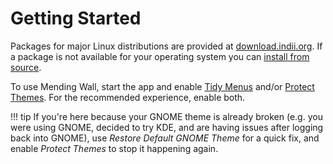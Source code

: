 # Getting Started

Packages for major Linux distributions are provided at [download.indii.org](https://download.indii.org). If a package is not available for your operating system you can [install from source](https://github.com/lawmurray/mendingwall).

To use Mending Wall, start the app and enable [Tidy Menus](tidy-menus.md) and/or [Protect Themes](protect-themes.md). For the recommended experience, enable both.

!!! tip
    If you're here because your GNOME theme is already broken (e.g. you were using GNOME, decided to try KDE, and are having issues after logging back into GNOME), use *Restore Default GNOME Theme* for a quick fix, and enable *Protect Themes* to stop it happening again.

